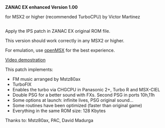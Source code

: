 **ZANAC EX enhanced Version 1.00**


for MSX2 or higher (recommended TurboCPU)
by Victor Martinez
##

Apply the IPS patch in ZANAC EX original ROM file.

This version should work correctly in any MSX2 or higher.

For emulation, use [openMSX](https://openmsx.org/) for the best experience.



[Video demostration](https://youtu.be/tnKE9swZLdo)


This patch implements:
  
- FM music arranged by Mstz80ax
- TurboFIX
- Enables the turbo via CHGCPU in Panasonic 2+, Turbo R and MSX-CIEL
- Double PSG for a better sound with FXs. Second PSG in ports 10h,11h 
- Some options at launch: infinite lives, PSG original sound...
- Some routines have been optimized (faster than original game)
- Everything in the same ROM size: 128 Kbytes


Thanks to: Mstz80ax, PAC, David Madurga